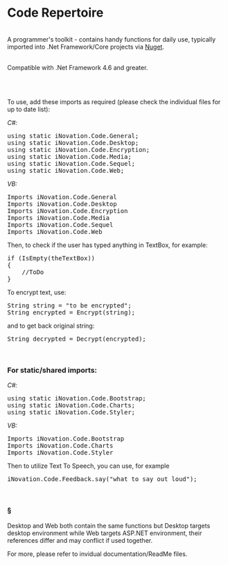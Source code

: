 # Code Repertoire

<br>
A programmer's toolkit - contains handy functions for daily use, typically imported into .Net Framework/Core projects via <a href="https://www.nuget.org/packages/inovationware.code/#versions-body-tab" target="_blank">Nuget</a>.

<br />
<br />

<p>Compatible with .Net Framework 4.6 and greater.</p>

<br />
<br />

<p>To use, add these imports as required (please check the individual files for up to date list):</p>

<i>C#:</i>
<pre>using static iNovation.Code.General;
using static iNovation.Code.Desktop;
using static iNovation.Code.Encryption;
using static iNovation.Code.Media;
using static iNovation.Code.Sequel;
using static iNovation.Code.Web;
</pre>

<i>VB:</i>
<pre>
Imports iNovation.Code.General
Imports iNovation.Code.Desktop
Imports iNovation.Code.Encryption
Imports iNovation.Code.Media
Imports iNovation.Code.Sequel
Imports iNovation.Code.Web
</pre>

<p>Then, to check if the user has typed anything in TextBox, for example:</p>

<pre>if (IsEmpty(theTextBox))
{
    //ToDo
}</pre>

<p>To encrypt text, use:</p>

<pre>String string = "to be encrypted";
String encrypted = Encrypt(string);</pre>

<p>and to get back original string:</p>

<pre>String decrypted = Decrypt(encrypted);</pre>
<br>

<h3>For static/shared imports:</h3>

<i>C#:</i>
<pre>
using static iNovation.Code.Bootstrap;
using static iNovation.Code.Charts;
using static iNovation.Code.Styler;
</pre>

<i>VB:</i>
<pre>
Imports iNovation.Code.Bootstrap
Imports iNovation.Code.Charts
Imports iNovation.Code.Styler
</pre>

<p>Then to utilize Text To Speech, you can use, for example</p>

<pre>iNovation.Code.Feedback.say("what to say out loud");</pre>

<br>

<h3>§</h3>
<p>
Desktop and Web  both contain the same functions but Desktop targets desktop environment while Web targets ASP.NET environment, their references differ and may conflict if used together.
</p>

<p>
    For more, please refer to invidual documentation/ReadMe files.
</p>

<!--
<br>
<h3>Dependency:</h3>

For Feedback to work, you may need to include System.Speech version 4.0.0.0 in the same directory as the exe of the app.-->
